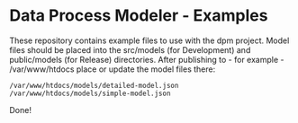 # Data Process Modeler - Examples

These repository contains example files to use with the dpm project.
Model files should be placed into the src/models (for Development) and public/models (for Release) directories. 
After publishing to - for example - /var/www/htdocs place or update the model files there:

    /var/www/htdocs/models/detailed-model.json
    /var/www/htdocs/models/simple-model.json            

Done!